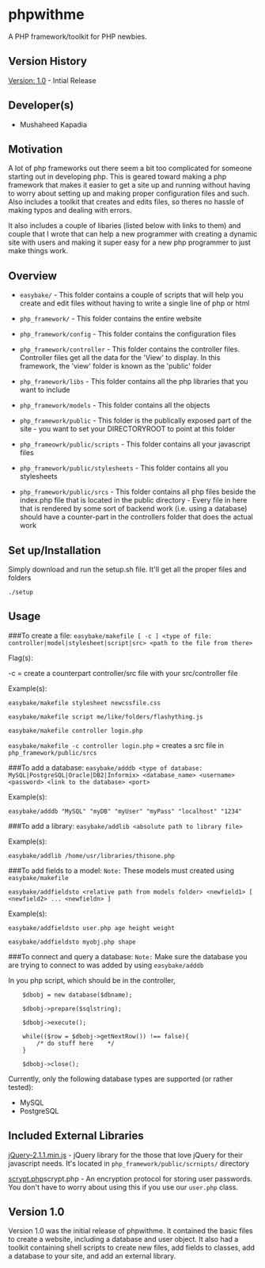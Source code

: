 phpwithme
==========
A PHP framework/toolkit for PHP newbies. 

Version History
---------------
[Version: 1.0](http://github.com/kapadiamush/phpwithme/tree/master#version-1.0 "Version 1.0") - Intial Release 

Developer(s)
------------
* Mushaheed Kapadia

Motivation 
----------
A lot of php frameworks out there seem a bit too complicated for someone starting out in developing php. This is geared toward making a php framework that makes it easier to get a site up and running without having to worry about setting up and making proper configuration files and such. Also includes a toolkit that creates and edits files, so theres no hassle of making typos and dealing with errors.

It also includes a couple of libaries (listed below with links to them) and couple that I wrote that can help a new programmer with creating a dynamic site with users and making it super easy for a new php programmer to just make things work.

Overview
--------

* `easybake/` -  This folder contains a couple of scripts that will help you create and edit files without having to write a single line of php or html

* `php_framework/` -  This folder contains the entire website

* `php_framework/config` - This folder contains the configuration files

* `php_framework/controller` - This folder contains the controller files. Controller files get all the data for the 'View' to display. In this framework, the 'view' folder is known as the 'public' folder

* `php_framework/libs` -  This folder contains all the php libraries that you want to include

* `php_framework/models` - This folder contains all the objects 

* `php_framework/public` - This folder is the publically exposed part of the site - you want to set your DIRECTORYROOT to point at this folder 

* `php_frameowrk/public/scripts` - This folder contains all your javascript files

* `php_framework/public/stylesheets` - This folder contains all you stylesheets

* `php_framework/public/srcs` - This folder contains all php files beside the index.php file that is located in the public directory - Every file in here that is rendered by some sort of backend work (i.e. using a database) should have a counter-part in the controllers folder that does the actual work

Set up/Installation
-------------------
Simply download and run the setup.sh file. It'll get all the proper files and folders

`./setup`


Usage
-----
###To create a file: 
`easybake/makefile [ -c ] <type of file: controller|model|stylesheet|script|src> <path to the file from there>`
	
Flag(s): 

 -c = create a counterpart controller/src file with your src/controller file 

Example(s):

`easybake/makefile stylesheet newcssfile.css`

`easybake/makefile script me/like/folders/flashything.js`

`easybake/makefile controller login.php`

`easybake/makefile -c controller login.php`	 = creates a src file in `php_framework/public/srcs`

###To add a database: 
`easybake/adddb <type of database: MySQL|PostgreSQL|Oracle|DB2|Informix> <database_name> <username> <password> <link to the database> <port>`

Example(s):  

`easybake/adddb "MySQL" "myDB" "myUser" "myPass" "localhost" "1234"`

###To add a library: 
`easybake/addlib <absolute path to library file>`

Example(s): 

`easybake/addlib /home/usr/libraries/thisone.php`

###To add fields to a model: 
`Note:` These models must created using `easybake/makefile`

`easybake/addfieldsto <relative path from models folder> <newfield1> [ <newfield2> ... <newfieldn> ]` 

Example(s): 

`easybake/addfieldsto user.php age height weight`

`easybake/addfieldsto myobj.php shape`

###To connect and query a database: 
`Note:` Make sure the database you are trying to connect to was added by using `easybake/adddb`

In you php script, which should be in the controller,

		$dbobj = new database($dbname);

		$dbobj->prepare($sqlstring);

		$dbobj->execute();

		while(($row = $dbobj->getNextRow()) !== false){
			/* do stuff here	*/
		}

		$dbobj->close();


Currently, only the following database types are supported (or rather tested): 

* MySQL 
* PostgreSQL

Included External Libraries
---------------------------
[jQuery-2.1.1.min.js](http://jquery.com "jQuery") - jQuery library for the those that love jQuery for their javascript needs. It's located in `php_framework/public/scrnipts/` directory

[scrypt.php](http://github.com/domblack/php-scrypt "scrypt")scrypt.php - An encryption protocol for storing user passwords. You don't have to worry about using this if you use our `user.php` class.

Version 1.0
-----------
Version 1.0 was the initial release of phpwithme. It contained the basic files to create a website, including a database and user object. It also had a toolkit containing shell scripts to create new files, add fields to classes, add a database to your site, and add an external library.

